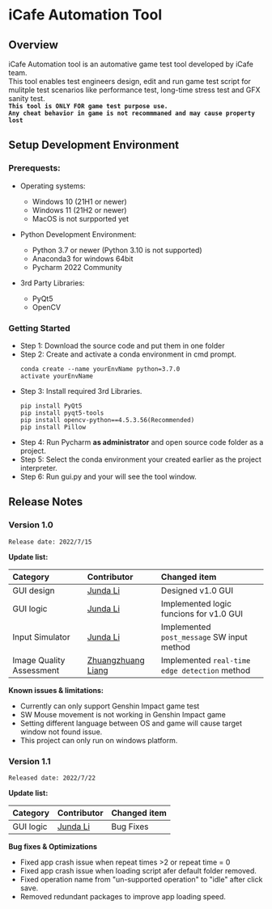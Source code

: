 # iCafe Automation Tool
## Overview
iCafe Automation tool is an automative game test tool developed by iCafe team.   
This tool enables test engineers design, edit and run game test script for mulitple test scenarios like performance test, long-time stress test and GFX sanity test.  
**`This tool is ONLY FOR game test purpose use.`**  
**`Any cheat behavior in game is not recommmaned and may cause property lost`**

## Setup Development Environment
### Prerequests:
* Operating systems:  
    * Windows 10 (21H1 or newer)  
    * Windows 11 (21H2 or newer) 
    * MacOS is not surpported yet

* Python Development Environment:  
    * Python 3.7 or newer (Python 3.10 is not supported)
    * Anaconda3 for windows 64bit
    * Pycharm 2022 Community

* 3rd Party Libraries:  
    * PyQt5  
    * OpenCV  
### Getting Started
* Step 1: Download the source code and put them in one folder
* Step 2: Create and activate a conda environment in cmd prompt.
    ```shell
    conda create --name yourEnvName python=3.7.0
    activate yourEnvName 
    ```
* Step 3: Install required 3rd Libraries.
    ```shell
    pip install PyQt5  
    pip install pyqt5-tools
    pip install opencv-python==4.5.3.56(Recommended)
    pip install Pillow
    ```   
* Step 4: Run Pycharm **as administrator** and open source code folder as a project.
* Step 5: Select the conda environment your created earlier as the project interpreter.
* Step 6: Run gui.py and your will see the tool window.

## Release Notes
### Version 1.0
`Release date: 2022/7/15`

**Update list:**

| **Category** | **Contributor** | **Changed item** |
| :------- | :---------- | :----------- |
|GUI design|[Junda Li](https://github.com/JundaLi07 "Click to access his main page")| Designed v1.0 GUI|
|GUI logic|[Junda Li](https://github.com/JundaLi07 "Click to access his main page")| Implemented logic funcions for v1.0 GUI|
|Input Simulator|[Junda Li](https://github.com/JundaLi07 "Click to access his main page")|Implemented `post_message` SW input method|
|Image Quality Assessment|[Zhuangzhuang Liang](https://github.com/liangzhuangzhuang "Click to access his main page")|Implemented `real-time edge detection` method|  

**Known issues & limitations:**
* Currently can only support Genshin Impact game test
* SW Mouse movement is not working in Genshin Impact game
* Setting different language between OS and game will cause target window not found issue.
* This project can only run on windows platform.

### Version 1.1
`Released date: 2022/7/22`

**Update list:**

| **Category** | **Contributor** | **Changed item** |
| :------- | :---------- | :----------- |
|GUI logic|[Junda Li](https://github.com/JundaLi07 "Click to access his main page")| Bug Fixes|

**Bug fixes & Optimizations**  
* Fixed app crash issue when repeat times >2 or repeat time = 0  
* Fixed app crash issue when loading script afer default folder removed.  
* Fixed operation name from "un-supported operation" to "idle" after click save.  
* Removed redundant packages to improve app loading speed.







